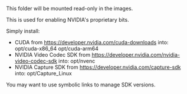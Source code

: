This folder will be mounted read-only in the images.

This is used for enabling NVIDIA's proprietary bits.

Simply install:
* CUDA from https://developer.nvidia.com/cuda-downloads into:
opt/cuda-x86_64
opt/cuda-arm64
* NVIDIA Video Codec SDK from https://developer.nvidia.com/nvidia-video-codec-sdk into:
opt/nvenc
* NVIDIA Capture SDK from https://developer.nvidia.com/capture-sdk into:
opt/Capture_Linux

You may want to use symbolic links to manage SDK versions.
